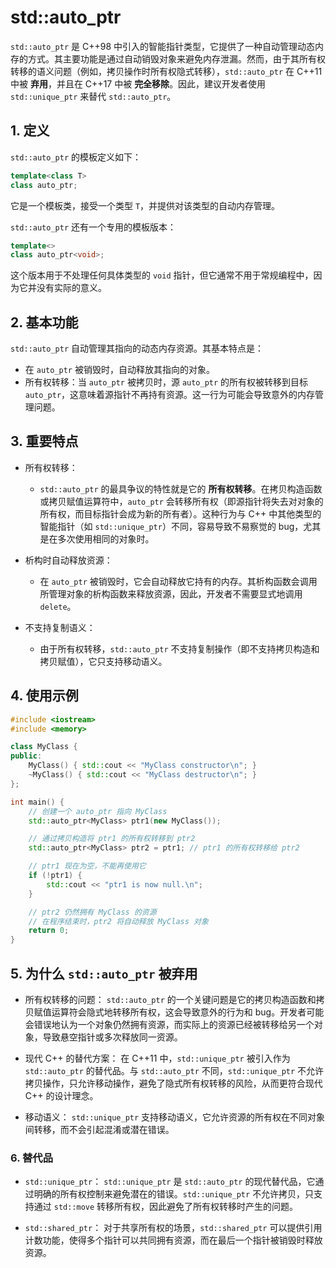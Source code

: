 # std::auto_ptr

`std::auto_ptr` 是 C++98 中引入的智能指针类型，它提供了一种自动管理动态内存的方式。其主要功能是通过自动销毁对象来避免内存泄漏。然而，由于其所有权转移的语义问题（例如，拷贝操作时所有权隐式转移），`std::auto_ptr` 在 C++11 中被 **弃用**，并且在 C++17 中被 **完全移除**。因此，建议开发者使用 `std::unique_ptr` 来替代 `std::auto_ptr`。

## 1. 定义

`std::auto_ptr` 的模板定义如下：

```cpp
template<class T>
class auto_ptr;
```

它是一个模板类，接受一个类型 `T`，并提供对该类型的自动内存管理。

`std::auto_ptr` 还有一个专用的模板版本：

```cpp
template<>
class auto_ptr<void>;
```

这个版本用于不处理任何具体类型的 `void` 指针，但它通常不用于常规编程中，因为它并没有实际的意义。

## 2. 基本功能

`std::auto_ptr` 自动管理其指向的动态内存资源。其基本特点是：

- 在 `auto_ptr` 被销毁时，自动释放其指向的对象。
- 所有权转移：当 `auto_ptr` 被拷贝时，源 `auto_ptr` 的所有权被转移到目标 `auto_ptr`，这意味着源指针不再持有资源。这一行为可能会导致意外的内存管理问题。

## 3. 重要特点

- 所有权转移：
  - `std::auto_ptr` 的最具争议的特性就是它的 **所有权转移**。在拷贝构造函数或拷贝赋值运算符中，`auto_ptr` 会转移所有权（即源指针将失去对对象的所有权，而目标指针会成为新的所有者）。这种行为与 C++ 中其他类型的智能指针（如 `std::unique_ptr`）不同，容易导致不易察觉的 bug，尤其是在多次使用相同的对象时。

- 析构时自动释放资源：
  - 在 `auto_ptr` 被销毁时，它会自动释放它持有的内存。其析构函数会调用所管理对象的析构函数来释放资源，因此，开发者不需要显式地调用 `delete`。

- 不支持复制语义：
  - 由于所有权转移，`std::auto_ptr` 不支持复制操作（即不支持拷贝构造和拷贝赋值），它只支持移动语义。

## 4. 使用示例

```cpp
#include <iostream>
#include <memory>

class MyClass {
public:
    MyClass() { std::cout << "MyClass constructor\n"; }
    ~MyClass() { std::cout << "MyClass destructor\n"; }
};

int main() {
    // 创建一个 auto_ptr 指向 MyClass
    std::auto_ptr<MyClass> ptr1(new MyClass());

    // 通过拷贝构造将 ptr1 的所有权转移到 ptr2
    std::auto_ptr<MyClass> ptr2 = ptr1; // ptr1 的所有权转移给 ptr2

    // ptr1 现在为空，不能再使用它
    if (!ptr1) {
        std::cout << "ptr1 is now null.\n";
    }

    // ptr2 仍然拥有 MyClass 的资源
    // 在程序结束时，ptr2 将自动释放 MyClass 对象
    return 0;
}
```

## 5. 为什么 `std::auto_ptr` 被弃用

- 所有权转移的问题：
  `std::auto_ptr` 的一个关键问题是它的拷贝构造函数和拷贝赋值运算符会隐式地转移所有权，这会导致意外的行为和 bug。开发者可能会错误地认为一个对象仍然拥有资源，而实际上的资源已经被转移给另一个对象，导致悬空指针或多次释放同一资源。

- 现代 C++ 的替代方案：
  在 C++11 中，`std::unique_ptr` 被引入作为 `std::auto_ptr` 的替代品。与 `std::auto_ptr` 不同，`std::unique_ptr` 不允许拷贝操作，只允许移动操作，避免了隐式所有权转移的风险，从而更符合现代 C++ 的设计理念。

- 移动语义：
  `std::unique_ptr` 支持移动语义，它允许资源的所有权在不同对象间转移，而不会引起混淆或潜在错误。

### 6. 替代品

- `std::unique_ptr`：
  `std::unique_ptr` 是 `std::auto_ptr` 的现代替代品，它通过明确的所有权控制来避免潜在的错误。`std::unique_ptr` 不允许拷贝，只支持通过 `std::move` 转移所有权，因此避免了所有权转移时产生的问题。

- `std::shared_ptr`：
  对于共享所有权的场景，`std::shared_ptr` 可以提供引用计数功能，使得多个指针可以共同拥有资源，而在最后一个指针被销毁时释放资源。
